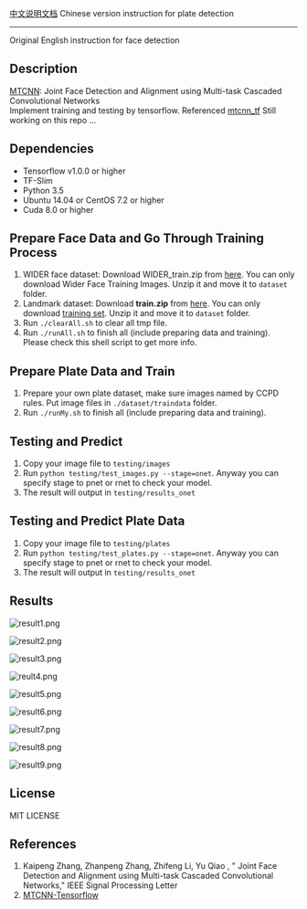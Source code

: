 [中文说明文档](./README_CN.md) Chinese version instruction for plate detection

---
Original English instruction for face detection

## Description

[MTCNN](https://kpzhang93.github.io/MTCNN_face_detection_alignment/): Joint Face Detection and Alignment using Multi-task Cascaded Convolutional Networks    
Implement training and testing by tensorflow.
Referenced [mtcnn_tf](https://github.com/BobLiu20/mtcnn_tf)
Still working on this repo ...


## Dependencies
* Tensorflow v1.0.0 or higher
* TF-Slim
* Python 3.5
* Ubuntu 14.04 or CentOS 7.2 or higher
* Cuda 8.0 or higher

## Prepare Face Data and Go Through Training Process
1. WIDER face dataset: Download WIDER_train.zip from [here](http://mmlab.ie.cuhk.edu.hk/projects/WIDERFace/). You can only download Wider Face Training Images. Unzip it and move it to `dataset` folder.
2. Landmark dataset: Download **train.zip** from [here](http://mmlab.ie.cuhk.edu.hk/archive/CNN_FacePoint.htm). You can only download [training set](http://mmlab.ie.cuhk.edu.hk/archive/CNN/data/train.zip). Unzip it and move it to `dataset` folder.
3. Run `./clearAll.sh` to clear all tmp file.
4. Run `./runAll.sh` to finish all (include preparing data and training). Please check this shell script to get more info.


## Prepare Plate Data and Train

1. Prepare your own plate dataset, make sure images named by CCPD rules. Put image files in `./dataset/traindata` folder.
2. Run `./runMy.sh` to finish all (include preparing data and training).

## Testing and Predict
1. Copy your image file to `testing/images`
2. Run `python testing/test_images.py --stage=onet`. Anyway you can specify stage to pnet or rnet to check your model.
3. The result will output in `testing/results_onet`

## Testing and Predict Plate Data
1. Copy your image file to `testing/plates`
2. Run `python testing/test_plates.py --stage=onet`. Anyway you can specify stage to pnet or rnet to check your model.
3. The result will output in `testing/results_onet`




## Results

![result1.png](https://i.loli.net/2017/08/30/59a6b65b3f5e1.png)

![result2.png](https://i.loli.net/2017/08/30/59a6b6b4efcb1.png)

![result3.png](https://i.loli.net/2017/08/30/59a6b6f7c144d.png)

![reult4.png](https://i.loli.net/2017/08/30/59a6b72b38b09.png)

![result5.png](https://i.loli.net/2017/08/30/59a6b76445344.png)

![result6.png](https://i.loli.net/2017/08/30/59a6b79d5b9c7.png)

![result7.png](https://i.loli.net/2017/08/30/59a6b7d82b97c.png)

![result8.png](https://i.loli.net/2017/08/30/59a6b7ffad3e2.png)

![result9.png](https://i.loli.net/2017/08/30/59a6b843db715.png)

## License
MIT LICENSE

## References
1. Kaipeng Zhang, Zhanpeng Zhang, Zhifeng Li, Yu Qiao , " Joint Face Detection and Alignment using Multi-task Cascaded Convolutional Networks," IEEE Signal Processing Letter
2. [MTCNN-Tensorflow](https://github.com/AITTSMD/MTCNN-Tensorflow)


